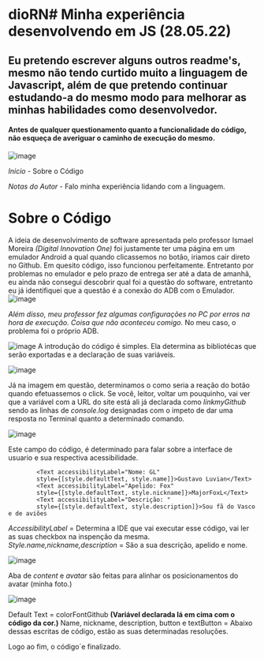 # dioRN# Minha experiência desenvolvendo em JS (28.05.22)
## Eu pretendo escrever alguns outros readme's, mesmo não tendo curtido muito a linguagem de Javascript, além de que pretendo continuar estudando-a do mesmo modo para melhorar as minhas habilidades como desenvolvedor.
#### Antes de qualquer questionamento quanto a funcionalidade do código, não esqueça de averiguar o caminho de execução do mesmo.


![image](https://user-images.githubusercontent.com/103908402/170836581-09aac49a-eece-431b-b4e9-db483694052f.png)

*Inicio* - Sobre o Código

*Notas do Autor* - Falo minha experiência lidando com a linguagem.


# Sobre o Código
A ideia de desenvolvimento de software apresentada pelo professor Ismael Moreira _(Digital Innovation One)_ foi justamente ter uma página em um emulador Android a qual
quando clicassemos no botão, iriamos cair direto no Github. Em quesito código, isso funcionou perfeitamente. Entretanto por problemas no emulador e pelo prazo de entrega ser até a
data de amanhã, eu ainda não consegui descobrir qual foi a questão do software, entretanto eu já identifiquei que a questão é a conexão do ADB com o Emulador.
![image](https://user-images.githubusercontent.com/103908402/170836986-ba45730e-9a05-4217-a459-dbc0c3f567cf.png)

_Além disso, meu professor fez algumas configurações no PC por erros na hora de execução. Coisa que não aconteceu comigo._ 
No meu caso, o problema foi o próprio ADB.

![image](https://user-images.githubusercontent.com/103908402/170837129-72e4356f-e576-4c67-b969-fac73db4322d.png)
A introdução do código é simples. Ela determina as bibliotécas que serão exportadas e a declaração de suas variáveis.

![image](https://user-images.githubusercontent.com/103908402/170837983-c31d5801-36ac-4480-b1e8-be44dee88bd3.png)

Já na imagem em questão, determinamos o como seria a reação do botão quando efetuassemos o click. Se você, leitor, voltar um pouquinho, vai ver que a variável com a URL
do site está ali já declarada como *linkmyGithub* sendo as linhas de *console.log* designadas com o impeto de dar uma resposta no Terminal quanto a determinado comando.


![image](https://user-images.githubusercontent.com/103908402/170838081-94e77273-d1f4-4a57-bfe6-e5de695098f3.png)

Este campo do código, é determinado para falar sobre a interface de usuario e sua respectiva acessibilidade.

            <Text accessibilityLabel="Nome: GL"
            style={[style.defaultText, style.name]}>Gustavo Luvian</Text>
            <Text accessibilityLabel="Apelido: Fox"
            style={[style.defaultText, style.nickname]}>MajorFoxL</Text>
            <Text accessibilityLabel="Descrição: " 
            style={[style.defaultText, style.description]}>Sou fã do Vasco e de aviões
            
*AccessibilityLabel* = Determina a IDE que vai executar esse código, vai ler as suas checkbox na inspenção da mesma.
*Style.name,nickname,description* = São a sua descrição, apelido e nome.

![image](https://user-images.githubusercontent.com/103908402/170838478-c5f1628e-258d-4e21-a4bd-258c7fb33f2b.png)

Aba de *content* e *avatar* são feitas para alinhar os posicionamentos do avatar (minha foto.)

![image](https://user-images.githubusercontent.com/103908402/170838533-3fc43fc6-3530-4177-9cf4-d1871c047942.png)

Default Text = colorFontGithub **(Variável declarada lá em cima com o código da cor.)**
Name, nickname, description, button e textButton = Abaixo dessas escritas de código, estão as suas determinadas resoluções.

Logo ao fim, o código´e finalizado.



